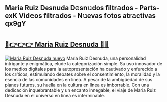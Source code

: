 ## Maria Ruiz Desnuda D𝚎sn𝚞dos filtr𝚊dos - Parts-exK Vid𝚎os filtr𝚊dos - N𝚞evas f𝚘tos atr𝚊ctivas qx9gY

# <h2><a href="http://mb4itgs.tromn.icu/?c=Maria+Ruiz+Desnuda">🔗👉👉👉 Maria Ruiz Desnuda 🔗🔗</a></h2>

[![Maria Ruiz Desnuda nuevo](https://i.imgur.com/pEAQMta.gif)](http://mb4itgs.tromn.icu/?c=Maria+Ruiz+Desnuda)
Maria Ruiz Desnuda, una personalidad intrigante y enigmática, elude la categorización simple. Su uso innovador de los medios digitales para la autopresentación ha cautivado y enfurecido a los críticos, estimulando debates sobre el consentimiento, la moralidad y la esencia de las comunidades en línea. A pesar de la ambigüedad de sus planes futuros, su huella en la cultura en línea es imborrable. Con una dedicación inquebrantable y un encanto innegable, el viaje de Maria Ruiz Desnuda en el universo en línea es interminable.
